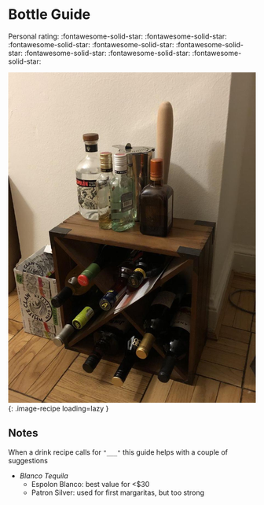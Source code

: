 # Bottle Guide

<!-- {cts} rating=5; (User can specify rating on scale of 1-5) -->

Personal rating: :fontawesome-solid-star: :fontawesome-solid-star: :fontawesome-solid-star: :fontawesome-solid-star: :fontawesome-solid-star: :fontawesome-solid-star: :fontawesome-solid-star: :fontawesome-solid-star:

<!-- {cte} -->

<!-- {cts} name_image=_bottle_guide.jpeg; (User can specify image name) -->

![_bottle_guide.jpeg](./_bottle_guide.jpeg){: .image-recipe loading=lazy }

<!-- {cte} -->

## Notes

When a drink recipe calls for `"___"` this guide helps with a couple of suggestions

* *Blanco Tequila*
    * Espolon Blanco: best value for <$30
    * Patron Silver: used for first margaritas, but too strong
